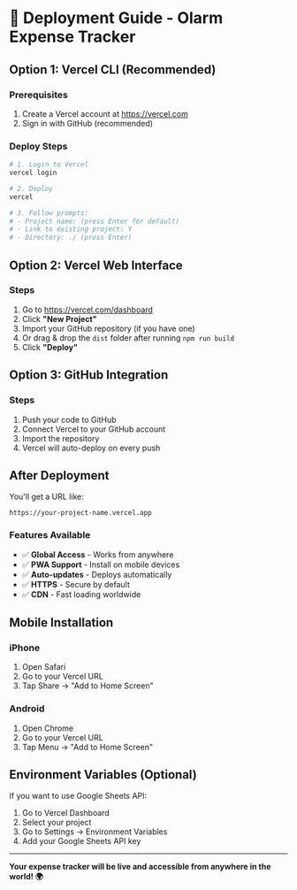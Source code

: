 # 🚀 Deployment Guide - Olarm Expense Tracker

## Option 1: Vercel CLI (Recommended)

### Prerequisites
1. Create a Vercel account at https://vercel.com
2. Sign in with GitHub (recommended)

### Deploy Steps
```bash
# 1. Login to Vercel
vercel login

# 2. Deploy
vercel

# 3. Follow prompts:
# - Project name: (press Enter for default)
# - Link to existing project: Y
# - Directory: ./ (press Enter)
```

## Option 2: Vercel Web Interface

### Steps
1. Go to https://vercel.com/dashboard
2. Click **"New Project"**
3. Import your GitHub repository (if you have one)
4. Or drag & drop the `dist` folder after running `npm run build`
5. Click **"Deploy"**

## Option 3: GitHub Integration

### Steps
1. Push your code to GitHub
2. Connect Vercel to your GitHub account
3. Import the repository
4. Vercel will auto-deploy on every push

## After Deployment

You'll get a URL like:
```
https://your-project-name.vercel.app
```

### Features Available
- ✅ **Global Access** - Works from anywhere
- ✅ **PWA Support** - Install on mobile devices
- ✅ **Auto-updates** - Deploys automatically
- ✅ **HTTPS** - Secure by default
- ✅ **CDN** - Fast loading worldwide

## Mobile Installation

### iPhone
1. Open Safari
2. Go to your Vercel URL
3. Tap Share → "Add to Home Screen"

### Android
1. Open Chrome
2. Go to your Vercel URL
3. Tap Menu → "Add to Home Screen"

## Environment Variables (Optional)

If you want to use Google Sheets API:
1. Go to Vercel Dashboard
2. Select your project
3. Go to Settings → Environment Variables
4. Add your Google Sheets API key

---

**Your expense tracker will be live and accessible from anywhere in the world! 🌍** 